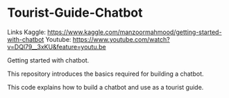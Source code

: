 # Tourist-Guide-Chatbot

Links
Kaggle: https://www.kaggle.com/manzoormahmood/getting-started-with-chatbot
Youtube: https://www.youtube.com/watch?v=DQl79__3xKU&feature=youtu.be

Getting started with chatbot. 

This repository introduces the basics required for building a chatbot. 

This code explains how to build a chatbot and use as a tourist guide.
